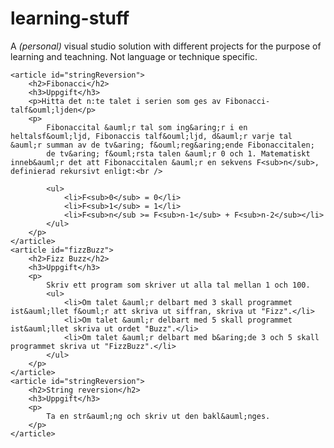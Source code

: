<div>
    <h1>learning-stuff</h1>
    <p>A <i>(personal)</i> visual studio solution with different projects for the purpose of learning and teachning. Not language or technique specific.</p>

    <article id="stringReversion">
        <h2>Fibonacci</h2>
        <h3>Uppgift</h3>
        <p>Hitta det n:te talet i serien som ges av Fibonacci-talf&ouml;ljden</p>
        <p>
            Fibonaccital &auml;r tal som ing&aring;r i en heltalsf&ouml;ljd, Fibonaccis talf&ouml;ljd, d&auml;r varje tal &auml;r summan av de tv&aring; f&ouml;reg&aring;ende Fibonaccitalen;
            de tv&aring; f&ouml;rsta talen &auml;r 0 och 1. Matematiskt inneb&auml;r det att Fibonaccitalen &auml;r en sekvens F<sub>n</sub>, definierad rekursivt enligt:<br />
            
            <ul>
                <li>F<sub>0</sub> = 0</li>
                <li>F<sub>1</sub> = 1</li>
                <li>F<sub>n</sub >= F<sub>n-1</sub> + F<sub>n-2</sub></li>
            </ul>
        </p>
    </article>
    <article id="fizzBuzz">
        <h2>Fizz Buzz</h2>
        <h3>Uppgift</h3>
        <p>
            Skriv ett program som skriver ut alla tal mellan 1 och 100.
            <ul>
                <li>Om talet &auml;r delbart med 3 skall programmet ist&auml;llet f&ouml;r att skriva ut siffran, skriva ut "Fizz".</li>
                <li>Om talet &auml;r delbart med 5 skall programmet ist&auml;llet skriva ut ordet "Buzz".</li>
                <li>Om talet &auml;r delbart med b&aring;de 3 och 5 skall programmet skriva ut "FizzBuzz".</li>
            </ul>
        </p>
    </article>
    <article id="stringReversion">
        <h2>String reversion</h2>
        <h3>Uppgift</h3>
        <p>
            Ta en str&auml;ng och skriv ut den bakl&auml;nges.
        </p>
    </article>
</div>